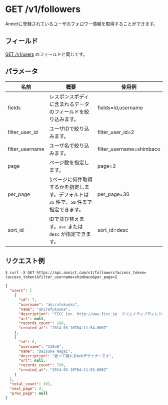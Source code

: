 # GET /v1/followers

Annictに登録されているユーザのフォロワー情報を取得することができます。

## フィールド

[GET /v1/users](users.md) のフィールドと同じです。


## パラメータ

| 名前 | 概要 | 使用例 |
| --- | --- | --- |
| fields | レスポンスボディに含まれるデータのフィールドを絞り込みます。 | fields=id,username |
| filter_user_id | ユーザIDで絞り込みます。 | filter_user_id=2 |
| filter_username | ユーザ名で絞り込みます。 | filter_username=shimbaco |
| page | ページ数を指定します。 | page=2 |
| per_page | 1ページに何件取得するかを指定します。デフォルトは `25` 件で、`50` 件まで指定できます。 | per_page=30 |
| sort_id | IDで並び替えます。`asc` または `desc` が指定できます。 | sort_id=desc |


## リクエスト例

```
$ curl -X GET https://api.annict.com/v1/followers?access_token=(access_token)&filter_username=shimbaco&per_page=2
```

```json
{
  "users": [
    {
      "id": 7,
      "username": "akirafukuoka",
      "name": "akirafukuoka",
      "description": "FICC inc. http://www.ficc.jp  クリエイティブディレクター。RAW-Fi http://raw-fi.com  @raw_fi もよろしくお願いします。",
      "url": null,
      "records_count": 260,
      "created_at": "2014-03-10T04:11:54.000Z"
    },
    {
      "id": 8,
      "username": "310u8",
      "name": "Daisuke Nagai",
      "description": "歌って踊れるWebデザイナーです",
      "url": null,
      "records_count": 739,
      "created_at": "2014-03-10T04:11:55.000Z"
    }
  ],
  "total_count": 191,
  "next_page": 2,
  "prev_page": null
}
```
